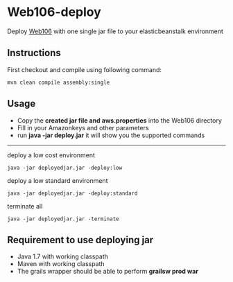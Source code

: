 Web106-deploy
=============

Deploy [Web106](https://github.com/sven-hornberg-1314-fhb/Web106) with one single jar file to your elasticbeanstalk environment

## Instructions


First checkout and compile using following command:

    mvn clean compile assembly:single

## Usage

* Copy the <strong>created jar file and aws.properties</strong> into the Web106 directory
* Fill in your Amazonkeys and other parameters
* run 
     <strong>java -jar deploy.jar</strong> it will show you the supported commands

--- 
deploy a low cost environment

    java -jar deployedjar.jar -deploy:low


deploy a low standard environment

    java -jar deployedjar.jar -deploy:standard

terminate all

    java -jar deployedjar.jar -terminate

## Requirement to use deploying jar

* Java 1.7 with working classpath
* Maven with working classpath
* The grails wrapper should be able to perform <strong>grailsw prod war</strong>
